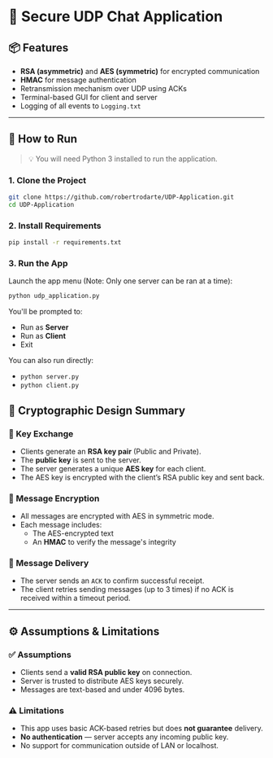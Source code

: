 # 🔐 Secure UDP Chat Application

## 📦 Features

- **RSA (asymmetric)** and **AES (symmetric)** for encrypted communication
- **HMAC** for message authentication
- Retransmission mechanism over UDP using ACKs
- Terminal-based GUI for client and server
- Logging of all events to `Logging.txt`

---

## 🚀 How to Run

> 💡 You will need Python 3 installed to run the application.

### 1. Clone the Project

```bash
git clone https://github.com/robertrodarte/UDP-Application.git
cd UDP-Application
```

### 2. Install Requirements

```bash
pip install -r requirements.txt
```

### 3. Run the App

Launch the app menu (Note: Only one server can be ran at a time):

```bash
python udp_application.py
```

You'll be prompted to:

- Run as **Server**
- Run as **Client**
- Exit

You can also run directly:

- `python server.py`
- `python client.py`

## 🔐 Cryptographic Design Summary

### 🔸 Key Exchange

- Clients generate an **RSA key pair** (Public and Private).
- The **public key** is sent to the server.
- The server generates a unique **AES key** for each client.
- The AES key is encrypted with the client’s RSA public key and sent back.

### 🔸 Message Encryption

- All messages are encrypted with AES in symmetric mode.
- Each message includes:
  - The AES-encrypted text
  - An **HMAC** to verify the message's integrity

### 🔸 Message Delivery

- The server sends an `ACK` to confirm successful receipt.
- The client retries sending messages (up to 3 times) if no ACK is received within a timeout period.

---

## ⚙️ Assumptions & Limitations

### ✅ Assumptions

- Clients send a **valid RSA public key** on connection.
- Server is trusted to distribute AES keys securely.
- Messages are text-based and under 4096 bytes.

### ⚠️ Limitations

- This app uses basic ACK-based retries but does **not guarantee** delivery.
- **No authentication** — server accepts any incoming public key.
- No support for communication outside of LAN or localhost.
